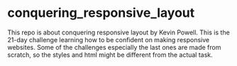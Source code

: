 # conquering_responsive_layout
This repo is about conquering responsive layout by Kevin Powell. This is the 21-day challenge learning how to be confident on making responsive websites. Some of the challenges especially the last ones are made from scratch, so the styles and html might be different from the actual task.
